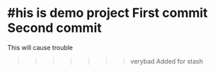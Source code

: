 #his is demo project
First commit
Second commit
=======
This will cause trouble
>>>>>>> verybad
Added for stash
